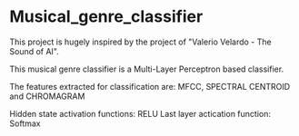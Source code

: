 # Musical_genre_classifier
This project is hugely inspired by the project of "Valerio Velardo - The Sound of AI".

This musical genre classifier is a Multi-Layer Perceptron based classifier. 

The features extracted for classification are: 
MFCC, 
SPECTRAL CENTROID and
CHROMAGRAM

Hidden state activation functions: RELU
Last layer actication function: Softmax 

